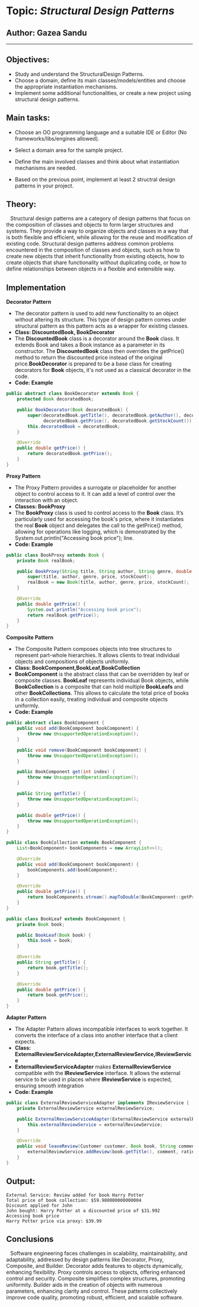 # Topic: *Structural Design Patterns*

## Author: Gazea Sandu

----

## Objectives:

* Study and understand the StructuralDesign Patterns.
* Choose a domain, define its main classes/models/entities and choose the appropriate instantiation mechanisms.
* Implement some additional functionalities, or create a new project using structural design patterns.

## Main tasks:
* Choose an OO programming language and a suitable IDE or Editor (No frameworks/libs/engines allowed).

* Select a domain area for the sample project.

* Define the main involved classes and think about what instantiation mechanisms are needed.

* Based on the previous point, implement at least 2 structral design patterns in your project.



## Theory:
&ensp; Structural design patterns are a category of design patterns that focus on the composition of classes and objects to form larger structures and systems. They provide a way to organize objects and classes in a way that is both flexible and efficient, while allowing for the reuse and modification of existing code. Structural design patterns address common problems encountered in the composition of classes and objects, such as how to create new objects that inherit functionality from existing objects, how to create objects that share functionality without duplicating code, or how to define relationships between objects in a flexible and extensible way.
## Implementation
__Decorator Pattern__
* The decorator pattern is used to add new functionality to an object without altering its structure. This type of design pattern comes under structural pattern as this pattern acts as a wrapper for existing classes.
* __Class: DiscountedBook, BookDecorator__ 
* The __DiscountedBook__ class is a decorator around the __Book__ class. It extends Book and takes a Book instance as a parameter in its constructor. The __DiscountedBook__ class then overrides the getPrice() method to return the discounted price instead of the original price.__BookDecorator__ is prepared to be a base class for creating decorators for __Book__ objects, it's not used as a classical decorator in the code. 
* __Code: Example__
```java
public abstract class BookDecorator extends Book {
    protected Book decoratedBook;

    public BookDecorator(Book decoratedBook) {
        super(decoratedBook.getTitle(), decoratedBook.getAuthor(), decoratedBook.getGenre(),
              decoratedBook.getPrice(), decoratedBook.getStockCount());
        this.decoratedBook = decoratedBook;
    }

    @Override
    public double getPrice() {
        return decoratedBook.getPrice();
    }
}

```

__Proxy Pattern__
* The Proxy Pattern provides a surrogate or placeholder for another object to control access to it. It can add a level of control over the interaction with an object.
* __Classes: BookProxy__
*  The __BookProxy__ class is used to control access to the __Book__ class. It’s particularly used for accessing the book's price, where it instantiates the real __Book__ object and delegates the call to the getPrice() method, allowing for operations like logging, which is demonstrated by the System.out.println("Accessing book price"); line.
* __Code: Example__
```java
public class BookProxy extends Book {
    private Book realBook;

    public BookProxy(String title, String author, String genre, double price, int stockCount) {
        super(title, author, genre, price, stockCount);
        realBook = new Book(title, author, genre, price, stockCount);
    }

    @Override
    public double getPrice() {
        System.out.println("Accessing book price");
        return realBook.getPrice();
    }
}

```
__Composite Pattern__
* The Composite Pattern composes objects into tree structures to represent part-whole hierarchies. It allows clients to treat individual objects and compositions of objects uniformly.
* __Class: BookComponent,BookLeaf,BookCollection__
* __BookComponent__ is the abstract class that can be overridden by leaf or composite classes. __BookLeaf__ represents individual Book objects, while __BookCollection__ is a composite that can hold multiple __BookLeafs__ and other __BookCollections__. This allows to calculate the total price of books in a collection easily, treating individual and composite objects uniformly.
* __Code: Example__
```java
public abstract class BookComponent {
    public void add(BookComponent bookComponent) {
        throw new UnsupportedOperationException();
    }

    public void remove(BookComponent bookComponent) {
        throw new UnsupportedOperationException();
    }

    public BookComponent get(int index) {
        throw new UnsupportedOperationException();
    }

    public String getTitle() {
        throw new UnsupportedOperationException();
    }

    public double getPrice() {
        throw new UnsupportedOperationException();
    }
}

public class BookCollection extends BookComponent {
    List<BookComponent> bookComponents = new ArrayList<>();

    @Override
    public void add(BookComponent bookComponent) {
        bookComponents.add(bookComponent);
    }

    @Override
    public double getPrice() {
        return bookComponents.stream().mapToDouble(BookComponent::getPrice).sum();
    }
}

public class BookLeaf extends BookComponent {
    private Book book;

    public BookLeaf(Book book) {
        this.book = book;
    }

    @Override
    public String getTitle() {
        return book.getTitle();
    }

    @Override
    public double getPrice() {
        return book.getPrice();
    }
}

```
__Adapter Pattern__
* The Adapter Pattern allows incompatible interfaces to work together. It converts the interface of a class into another interface that a client expects.
* __Class: ExternalReviewServiceAdapter,ExternalReviewService,IReviewService__
* __ExternalReviewServiceAdapter__ makes __ExternalReviewService__ compatible with the __IReviewService__ interface. It allows the external service to be used in places where __IReviewService__ is expected, ensuring smooth integration
* __Code: Example__
```java
public class ExternalReviewServiceAdapter implements IReviewService {
    private ExternalReviewService externalReviewService;

    public ExternalReviewServiceAdapter(ExternalReviewService externalReviewService) {
        this.externalReviewService = externalReviewService;
    }

    @Override
    public void leaveReview(Customer customer, Book book, String comment, int rating) {
        externalReviewService.addReview(book.getTitle(), comment, rating);
    }
}

```

## Output:
```
External Service: Review added for book Harry Potter
Total price of book collection: $59.980000000000004
Discount applied for John
John bought: Harry Potter at a discounted price of $31.992
Accessing book price
Harry Potter price via proxy: $39.99
```


## Conclusions 
&ensp; Software engineering faces challenges in scalability, maintainability, and adaptability, addressed by design patterns like Decorator, Proxy, Composite, and Builder. Decorator adds features to objects dynamically, enhancing flexibility. Proxy controls access to objects, offering enhanced control and security. Composite simplifies complex structures, promoting uniformity. Builder aids in the creation of objects with numerous parameters, enhancing clarity and control. These patterns collectively improve code quality, promoting robust, efficient, and scalable software.
